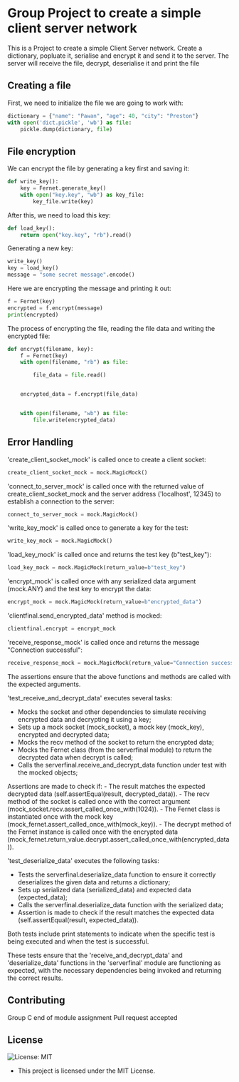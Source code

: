 # Group Project to create a simple client server network

This is a Project to create a simple Client Server network. Create a dictionary, popluate it, serialise and encrypt it and send it to the server. 
The server will receive the file, decrypt, deserialise it and print the file


## Creating a file

First, we need to initialize the file we are going to work with:
```python
dictionary = {"name": "Pawan", "age": 40, "city": "Preston"}
with open('dict.pickle', 'wb') as file:
    pickle.dump(dictionary, file)
```
## File encryption

We can encrypt the file by generating a key first and saving it:
```python
def write_key():
    key = Fernet.generate_key()
    with open("key.key", "wb") as key_file:
        key_file.write(key)
```
After this, we need to load this key:
```python
def load_key():
    return open("key.key", "rb").read()
```
Generating a new key:
```python
write_key()
key = load_key()
message = "some secret message".encode()
```
Here we are encrypting the message and printing it out:
```python
f = Fernet(key)
encrypted = f.encrypt(message)
print(encrypted)
```

The process of encrypting the file, reading the file data and writing the encrypted file:
```python
def encrypt(filename, key):
    f = Fernet(key)
    with open(filename, "rb") as file:

        file_data = file.read()


    encrypted_data = f.encrypt(file_data)


    with open(filename, "wb") as file:
        file.write(encrypted_data)
```

## Error Handling
'create_client_socket_mock' is called once to create a client socket:
```python
create_client_socket_mock = mock.MagicMock()
```
     
'connect_to_server_mock' is called once with the returned value of create_client_socket_mock and the server address ('localhost', 12345) to establish a connection to the server:
```python
connect_to_server_mock = mock.MagicMock()
```

'write_key_mock' is called once to generate a key for the test:
```python
write_key_mock = mock.MagicMock()
```

'load_key_mock' is called once and returns the test key (b"test_key"):
```python
load_key_mock = mock.MagicMock(return_value=b"test_key")
```
    
'encrypt_mock' is called once with any serialized data argument (mock.ANY) and the test key to encrypt the data:
```python
encrypt_mock = mock.MagicMock(return_value=b"encrypted_data")
```

'clientfinal.send_encrypted_data' method is mocked:
```python
clientfinal.encrypt = encrypt_mock
```

'receive_response_mock' is called once and returns the message "Connection successful":
```python
receive_response_mock = mock.MagicMock(return_value="Connection successful")
```

The assertions ensure that the above functions and methods are called with the expected arguments.

'test_receive_and_decrypt_data' executes several tasks:
   - Mocks the socket and other dependencies to simulate receiving encrypted data and decrypting it using a key;
   - Sets up a mock socket (mock_socket), a mock key (mock_key), encrypted and decrypted data;
   - Mocks the recv method of the socket to return the encrypted data;
   - Mocks the Fernet class (from the serverfinal module) to return the decrypted data when decrypt is called;
   - Calls the serverfinal.receive_and_decrypt_data function under test with the mocked objects;

Assertions are made to check if:
     - The result matches the expected decrypted data (self.assertEqual(result, decrypted_data)).
     - The recv method of the socket is called once with the correct argument (mock_socket.recv.assert_called_once_with(1024)).
     - The Fernet class is instantiated once with the mock key (mock_fernet.assert_called_once_with(mock_key)).
     - The decrypt method of the Fernet instance is called once with the encrypted data (mock_fernet.return_value.decrypt.assert_called_once_with(encrypted_data)).

'test_deserialize_data' executes the following tasks:
   - Tests the serverfinal.deserialize_data function to ensure it correctly deserializes the given data and returns a dictionary;
   - Sets up serialized data (serialized_data) and expected data (expected_data);
   - Calls the serverfinal.deserialize_data function with the serialized data;
   - Assertion is made to check if the result matches the expected data (self.assertEqual(result, expected_data)).

Both tests include print statements to indicate when the specific test is being executed and when the test is successful.

These tests ensure that the 'receive_and_decrypt_data' and 'deserialize_data' functions in the 'serverfinal' module are functioning as expected, with the necessary dependencies being invoked and returning the correct results.


## Contributing
Group C end of module assignment
Pull request accepted

## License
![License: MIT](https://img.shields.io/badge/License-MIT-yellow.svg)
- This project is licensed under the MIT License.

